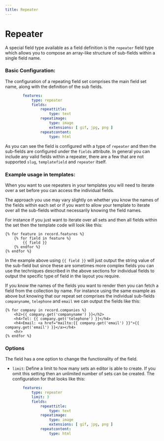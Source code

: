 ```yaml
---
title: Repeater
---
```

Repeater
========

A special field type available as a field definition is the `repeater` field type which
allows you to compose an array-like structure of sub-fields within a single field name.

### Basic Configuration:

The configuration of a repeating field set comprises the main field set name, along with
the definition of the sub fields.

```yaml
        features:
            type: repeater
            fields:
                repeattitle:
                    type: text
                repeatimage:
                    type: image
                    extensions: [ gif, jpg, png ]
                repeatcontent:
                    type: html
```

As you can see the field is configured with a type of `repeater` and then the sub-fields 
are configured under the `fields` attribute. In general you can include any valid fields
within a repeater, there are a few that are not supported `slug`, `templatefield` and 
`repeater` itself.

### Example usage in templates:

When you want to use repeaters in your templates you will need to iterate over
a set before you can access the individual fields.

The approach you use may vary slightly on whether you know the names of the
fields within each set or if you want to allow your template to iterate over
all the sub-fields without necessarily knowing the field names.

For instance if you just want to iterate over all sets and then all fields
within the set then the template code will look like this:

```twig
{% for feature in record.features %}
    {% for field in feature %}
        {{ field }}
    {% endfor %}
{% endfor %}
```

In the example above using `{{ field }}` will just output the string value of 
the sub-field but since these are sometimes more complex fields you can use the
techniques described in the above sections for individual fields to output the
specific type of field in the layout you require.

If you know the names of the fields you want to render then you can fetch a
field from the collection by name. For instance using the same example as above
but knowing that our repeat set comprises the individual sub-fields
`companyname`, `telephone` and `email` we can output the fields like this:

```twig
{% for company in record.companies %}
    <h2>{{ company.get('companyname') }}</h2>
    <h4>Tel: {{ company.get('telephone') }}</h4>
    <h4>Email: <a href="mailto:{{ company.get('email') }}">{{ company.get('email') }}</a></h4>
    <hr>
{% endfor %}
```

 
### Options

The field has a one option to change the functionality of the field.

* `limit`: Define a limit to how many sets an editor is able to create. If you
  omit this setting then an unlimited number of sets can be created. The
  configuration for that looks like this:

```yaml
        features:
            type: repeater
            limit: 3
            fields:
                repeattitle:
                    type: text
                repeatimage:
                    type: image
                    extensions: [ gif, jpg, png ]
                repeatcontent:
                    type: html
```

